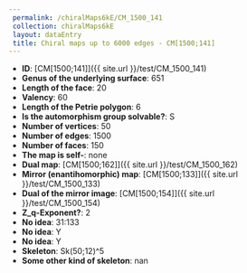 ```yaml
--- 
 permalink: /chiralMaps6kE/CM_1500_141 
 collection: chiralMaps6kE
 layout: dataEntry
 title: Chiral maps up to 6000 edges - CM[1500;141]
---
```


- **ID**: [CM[1500;141]]({{ site.url }}/test/CM_1500_141)
- **Genus of the underlying surface**: 651
- **Length of the face**: 20
- **Valency**: 60
- **Length of the Petrie polygon**: 6
- **Is the automorphism group solvable?**: S
- **Number of vertices**: 50
- **Number of edges**: 1500
- **Number of faces**: 150
- **The map is self-**: none
- **Dual map**: [CM[1500;162]]({{ site.url }}/test/CM_1500_162)
- **Mirror (enantihomorphic) map**: [CM[1500;133]]({{ site.url }}/test/CM_1500_133)
- **Dual of the mirror image**: [CM[1500;154]]({{ site.url }}/test/CM_1500_154)
- **Z_q-Exponent?**: 2
- **No idea**:  31:133
- **No idea**: Y
- **No idea**: Y
- **Skeleton**: Sk(50;12)^5
- **Some other kind of skeleton**: nan
